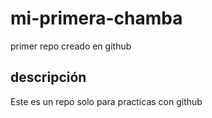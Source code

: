 # mi-primera-chamba
primer repo creado en github

## descripción 
Este es un repo solo para practicas con github
